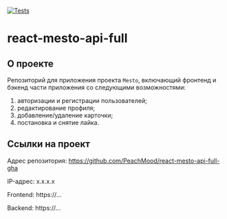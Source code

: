 [![Tests](https://github.com/yandex-praktikum/react-mesto-api-full-gha/actions/workflows/tests.yml/badge.svg)](https://github.com/yandex-praktikum/react-mesto-api-full-gha/actions/workflows/tests.yml)
# react-mesto-api-full
## О проекте
Репозиторий для приложения проекта `Mesto`, включающий фронтенд и бэкенд части приложения со следующими возможностями:
1. авторизации и регистрации пользователей;
2. редактирование профиля;
3. добавление/удаление карточки;
4. постановка и снятие лайка.

## Ссылки на проект
Адрес репозитория: https://github.com/PeachMood/react-mesto-api-full-gha

IP-адрес: x.x.x.x

Frontend: https://...

Backend: https://...
